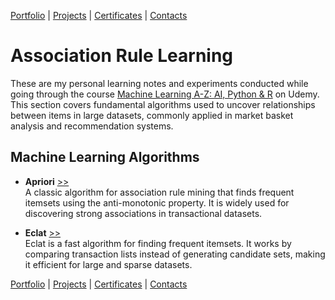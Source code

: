 [Portfolio](https://github.com/daluchkin/data-analyst-portfolio) |  [Projects](https://github.com/daluchkin/data-analyst-portfolio/blob/main/projects.md) | [Certificates](https://github.com/daluchkin/data-analyst-portfolio/blob/main/certificates.md) | [Contacts](https://github.com/daluchkin/data-analyst-portfolio#my_contacts)

# Association Rule Learning

These are my personal learning notes and experiments conducted while going through the course [Machine Learning A-Z: AI, Python & R](https://www.udemy.com/course/machinelearning/) on Udemy. This section covers fundamental algorithms used to uncover relationships between items in large datasets, commonly applied in market basket analysis and recommendation systems.

## Machine Learning Algorithms

- **Apriori** [>>](./01_Apriori)  
  A classic algorithm for association rule mining that finds frequent itemsets using the anti-monotonic property. It is widely used for discovering strong associations in transactional datasets.

- **Eclat** [>>](./02_Eclat)  
  Eclat is a fast algorithm for finding frequent itemsets. It works by comparing transaction lists instead of generating candidate sets, making it efficient for large and sparse datasets.


[Portfolio](https://github.com/daluchkin/data-analyst-portfolio) |  [Projects](https://github.com/daluchkin/data-analyst-portfolio/blob/main/projects.md) | [Certificates](https://github.com/daluchkin/data-analyst-portfolio/blob/main/certificates.md) | [Contacts](https://github.com/daluchkin/data-analyst-portfolio#my_contacts)